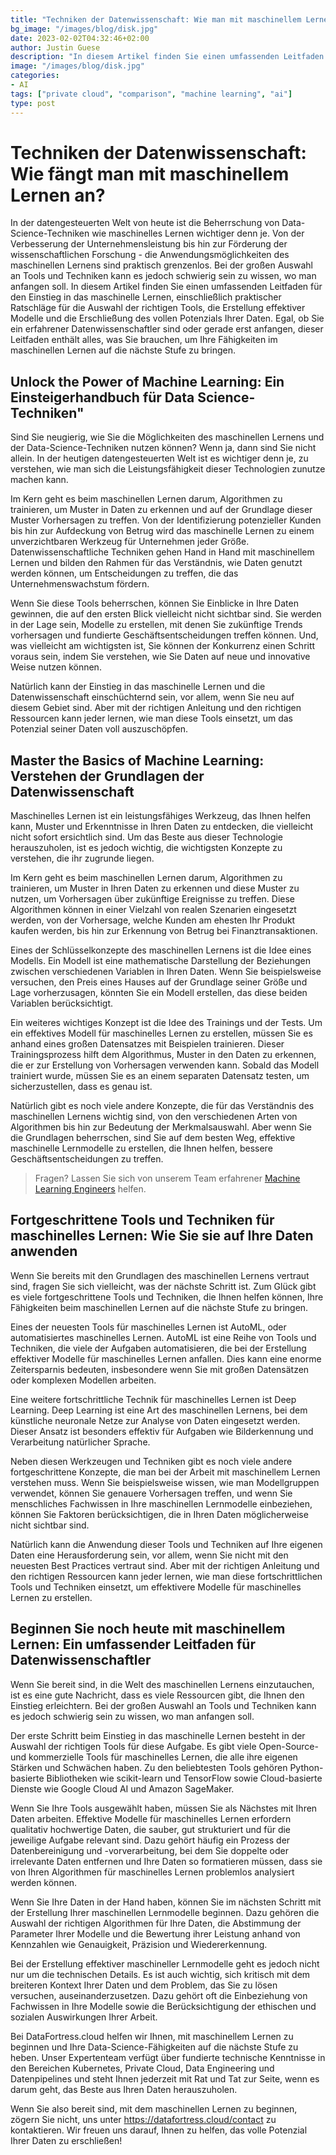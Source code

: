 ```yaml
---
title: "Techniken der Datenwissenschaft: Wie man mit maschinellem Lernen anfängt"
bg_image: "/images/blog/disk.jpg"
date: 2023-02-02T04:32:46+02:00
author: Justin Guese
description: "In diesem Artikel finden Sie einen umfassenden Leitfaden für den Einstieg in das maschinelle Lernen, einschließlich praktischer Ratschläge für die Auswahl der richtigen Tools, die Erstellung effektiver Modelle und die Erschließung des vollen Potenzials Ihrer Daten."
image: "/images/blog/disk.jpg"
categories:
- AI
tags: ["private cloud", "comparison", "machine learning", "ai"]
type: post
---
```

# Techniken der Datenwissenschaft: Wie fängt man mit maschinellem Lernen an?

In der datengesteuerten Welt von heute ist die Beherrschung von Data-Science-Techniken wie maschinelles Lernen wichtiger denn je. Von der Verbesserung der Unternehmensleistung bis hin zur Förderung der wissenschaftlichen Forschung - die Anwendungsmöglichkeiten des maschinellen Lernens sind praktisch grenzenlos. Bei der großen Auswahl an Tools und Techniken kann es jedoch schwierig sein zu wissen, wo man anfangen soll. In diesem Artikel finden Sie einen umfassenden Leitfaden für den Einstieg in das maschinelle Lernen, einschließlich praktischer Ratschläge für die Auswahl der richtigen Tools, die Erstellung effektiver Modelle und die Erschließung des vollen Potenzials Ihrer Daten. Egal, ob Sie ein erfahrener Datenwissenschaftler sind oder gerade erst anfangen, dieser Leitfaden enthält alles, was Sie brauchen, um Ihre Fähigkeiten im maschinellen Lernen auf die nächste Stufe zu bringen.

## Unlock the Power of Machine Learning: Ein Einsteigerhandbuch für Data Science-Techniken"

Sind Sie neugierig, wie Sie die Möglichkeiten des maschinellen Lernens und der Data-Science-Techniken nutzen können? Wenn ja, dann sind Sie nicht allein. In der heutigen datengesteuerten Welt ist es wichtiger denn je, zu verstehen, wie man sich die Leistungsfähigkeit dieser Technologien zunutze machen kann.

Im Kern geht es beim maschinellen Lernen darum, Algorithmen zu trainieren, um Muster in Daten zu erkennen und auf der Grundlage dieser Muster Vorhersagen zu treffen. Von der Identifizierung potenzieller Kunden bis hin zur Aufdeckung von Betrug wird das maschinelle Lernen zu einem unverzichtbaren Werkzeug für Unternehmen jeder Größe. Datenwissenschaftliche Techniken gehen Hand in Hand mit maschinellem Lernen und bilden den Rahmen für das Verständnis, wie Daten genutzt werden können, um Entscheidungen zu treffen, die das Unternehmenswachstum fördern.

Wenn Sie diese Tools beherrschen, können Sie Einblicke in Ihre Daten gewinnen, die auf den ersten Blick vielleicht nicht sichtbar sind. Sie werden in der Lage sein, Modelle zu erstellen, mit denen Sie zukünftige Trends vorhersagen und fundierte Geschäftsentscheidungen treffen können. Und, was vielleicht am wichtigsten ist, Sie können der Konkurrenz einen Schritt voraus sein, indem Sie verstehen, wie Sie Daten auf neue und innovative Weise nutzen können.

Natürlich kann der Einstieg in das maschinelle Lernen und die Datenwissenschaft einschüchternd sein, vor allem, wenn Sie neu auf diesem Gebiet sind. Aber mit der richtigen Anleitung und den richtigen Ressourcen kann jeder lernen, wie man diese Tools einsetzt, um das Potenzial seiner Daten voll auszuschöpfen.

## Master the Basics of Machine Learning: Verstehen der Grundlagen der Datenwissenschaft

Maschinelles Lernen ist ein leistungsfähiges Werkzeug, das Ihnen helfen kann, Muster und Erkenntnisse in Ihren Daten zu entdecken, die vielleicht nicht sofort ersichtlich sind. Um das Beste aus dieser Technologie herauszuholen, ist es jedoch wichtig, die wichtigsten Konzepte zu verstehen, die ihr zugrunde liegen.

Im Kern geht es beim maschinellen Lernen darum, Algorithmen zu trainieren, um Muster in Ihren Daten zu erkennen und diese Muster zu nutzen, um Vorhersagen über zukünftige Ereignisse zu treffen. Diese Algorithmen können in einer Vielzahl von realen Szenarien eingesetzt werden, von der Vorhersage, welche Kunden am ehesten Ihr Produkt kaufen werden, bis hin zur Erkennung von Betrug bei Finanztransaktionen.

Eines der Schlüsselkonzepte des maschinellen Lernens ist die Idee eines Modells. Ein Modell ist eine mathematische Darstellung der Beziehungen zwischen verschiedenen Variablen in Ihren Daten. Wenn Sie beispielsweise versuchen, den Preis eines Hauses auf der Grundlage seiner Größe und Lage vorherzusagen, könnten Sie ein Modell erstellen, das diese beiden Variablen berücksichtigt.

Ein weiteres wichtiges Konzept ist die Idee des Trainings und der Tests. Um ein effektives Modell für maschinelles Lernen zu erstellen, müssen Sie es anhand eines großen Datensatzes mit Beispielen trainieren. Dieser Trainingsprozess hilft dem Algorithmus, Muster in den Daten zu erkennen, die er zur Erstellung von Vorhersagen verwenden kann. Sobald das Modell trainiert wurde, müssen Sie es an einem separaten Datensatz testen, um sicherzustellen, dass es genau ist.

Natürlich gibt es noch viele andere Konzepte, die für das Verständnis des maschinellen Lernens wichtig sind, von den verschiedenen Arten von Algorithmen bis hin zur Bedeutung der Merkmalsauswahl. Aber wenn Sie die Grundlagen beherrschen, sind Sie auf dem besten Weg, effektive maschinelle Lernmodelle zu erstellen, die Ihnen helfen, bessere Geschäftsentscheidungen zu treffen.

> Fragen? Lassen Sie sich von unserem Team erfahrener [Machine Learning Engineers](/de/contact) helfen.
## Fortgeschrittene Tools und Techniken für maschinelles Lernen: Wie Sie sie auf Ihre Daten anwenden

Wenn Sie bereits mit den Grundlagen des maschinellen Lernens vertraut sind, fragen Sie sich vielleicht, was der nächste Schritt ist. Zum Glück gibt es viele fortgeschrittene Tools und Techniken, die Ihnen helfen können, Ihre Fähigkeiten beim maschinellen Lernen auf die nächste Stufe zu bringen.

Eines der neuesten Tools für maschinelles Lernen ist AutoML, oder automatisiertes maschinelles Lernen. AutoML ist eine Reihe von Tools und Techniken, die viele der Aufgaben automatisieren, die bei der Erstellung effektiver Modelle für maschinelles Lernen anfallen. Dies kann eine enorme Zeitersparnis bedeuten, insbesondere wenn Sie mit großen Datensätzen oder komplexen Modellen arbeiten.

Eine weitere fortschrittliche Technik für maschinelles Lernen ist Deep Learning. Deep Learning ist eine Art des maschinellen Lernens, bei dem künstliche neuronale Netze zur Analyse von Daten eingesetzt werden. Dieser Ansatz ist besonders effektiv für Aufgaben wie Bilderkennung und Verarbeitung natürlicher Sprache.

Neben diesen Werkzeugen und Techniken gibt es noch viele andere fortgeschrittene Konzepte, die man bei der Arbeit mit maschinellem Lernen verstehen muss. Wenn Sie beispielsweise wissen, wie man Modellgruppen verwendet, können Sie genauere Vorhersagen treffen, und wenn Sie menschliches Fachwissen in Ihre maschinellen Lernmodelle einbeziehen, können Sie Faktoren berücksichtigen, die in Ihren Daten möglicherweise nicht sichtbar sind.

Natürlich kann die Anwendung dieser Tools und Techniken auf Ihre eigenen Daten eine Herausforderung sein, vor allem, wenn Sie nicht mit den neuesten Best Practices vertraut sind. Aber mit der richtigen Anleitung und den richtigen Ressourcen kann jeder lernen, wie man diese fortschrittlichen Tools und Techniken einsetzt, um effektivere Modelle für maschinelles Lernen zu erstellen.

## Beginnen Sie noch heute mit maschinellem Lernen: Ein umfassender Leitfaden für Datenwissenschaftler

Wenn Sie bereit sind, in die Welt des maschinellen Lernens einzutauchen, ist es eine gute Nachricht, dass es viele Ressourcen gibt, die Ihnen den Einstieg erleichtern. Bei der großen Auswahl an Tools und Techniken kann es jedoch schwierig sein zu wissen, wo man anfangen soll.

Der erste Schritt beim Einstieg in das maschinelle Lernen besteht in der Auswahl der richtigen Tools für diese Aufgabe. Es gibt viele Open-Source- und kommerzielle Tools für maschinelles Lernen, die alle ihre eigenen Stärken und Schwächen haben. Zu den beliebtesten Tools gehören Python-basierte Bibliotheken wie scikit-learn und TensorFlow sowie Cloud-basierte Dienste wie Google Cloud AI und Amazon SageMaker.

Wenn Sie Ihre Tools ausgewählt haben, müssen Sie als Nächstes mit Ihren Daten arbeiten. Effektive Modelle für maschinelles Lernen erfordern qualitativ hochwertige Daten, die sauber, gut strukturiert und für die jeweilige Aufgabe relevant sind. Dazu gehört häufig ein Prozess der Datenbereinigung und -vorverarbeitung, bei dem Sie doppelte oder irrelevante Daten entfernen und Ihre Daten so formatieren müssen, dass sie von Ihren Algorithmen für maschinelles Lernen problemlos analysiert werden können.

Wenn Sie Ihre Daten in der Hand haben, können Sie im nächsten Schritt mit der Erstellung Ihrer maschinellen Lernmodelle beginnen. Dazu gehören die Auswahl der richtigen Algorithmen für Ihre Daten, die Abstimmung der Parameter Ihrer Modelle und die Bewertung ihrer Leistung anhand von Kennzahlen wie Genauigkeit, Präzision und Wiedererkennung.

Bei der Erstellung effektiver maschineller Lernmodelle geht es jedoch nicht nur um die technischen Details. Es ist auch wichtig, sich kritisch mit dem breiteren Kontext Ihrer Daten und dem Problem, das Sie zu lösen versuchen, auseinanderzusetzen. Dazu gehört oft die Einbeziehung von Fachwissen in Ihre Modelle sowie die Berücksichtigung der ethischen und sozialen Auswirkungen Ihrer Arbeit.

Bei DataFortress.cloud helfen wir Ihnen, mit maschinellem Lernen zu beginnen und Ihre Data-Science-Fähigkeiten auf die nächste Stufe zu heben. Unser Expertenteam verfügt über fundierte technische Kenntnisse in den Bereichen Kubernetes, Private Cloud, Data Engineering und Datenpipelines und steht Ihnen jederzeit mit Rat und Tat zur Seite, wenn es darum geht, das Beste aus Ihren Daten herauszuholen.

Wenn Sie also bereit sind, mit dem maschinellen Lernen zu beginnen, zögern Sie nicht, uns unter https://datafortress.cloud/contact zu kontaktieren. Wir freuen uns darauf, Ihnen zu helfen, das volle Potenzial Ihrer Daten zu erschließen!